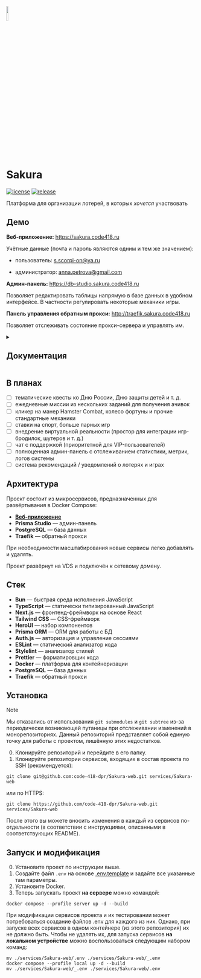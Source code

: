 <img src="https://github.com/user-attachments/assets/46c93a2a-b585-46e0-8b2e-aaa2f8ce47ef" width="10%">

# Sakura

[![license](https://img.shields.io/github/license/code-418-dpr/Sakura)](https://opensource.org/licenses/MIT)
[![release](https://img.shields.io/github/v/release/code-418-dpr/Sakura?include_prereleases)](https://github.com/code-418-dpr/Sakura/releases)

Платформа для организации лотерей, в которых _хочется_ участвовать

## Демо

**Веб-приложение:** https://sakura.code418.ru

Учётные данные (почта и пароль являются одним и тем же значением):

- пользователь: s.scorpi-on@ya.ru

- администратор: anna.petrova@gmail.com

**Админ-панель:** https://db-studio.sakura.code418.ru

Позволяет редактировать таблицы напрямую в базе данных в удобном интерфейсе. В частности регулировать некоторые механики
игры.

**Панель управления обратным прокси:** http://traefik.sakura.code418.ru

Позволяет отслеживать состояние прокси-сервера и управлять им.

<details>
  <summary><h2>Документация</h2></summary>

### Авторизация
Производится по электронной почте и паролю. Поддерживается реферальная программа по промокоду, за которую пригласившему и приглашённому участникам начисляются вознаграждения. В скором времени будет добавлена авторизация по аккаунту Яндекса. 

<img src="https://github.com/user-attachments/assets/188d38be-b3ef-403a-b82d-7fc670252ea5" width="50%">


### Каталог

Позволяет удобно просматривать и искать подходящие лотереи по параметрам.

<img src="https://github.com/user-attachments/assets/89de5ca8-711e-4424-a15c-62584991d021" width="50%">


### Рейтинговая таблица

Помимо баланса средств, пользователь имеет рейтинг, увеличивающийся при активности на платформе. Ежемесячно
пользователи, набравшие больше всего опыта за месяц, будут награждаться. В зависимости от опыта, у пользователя
отображается статус (от новичка, к примеру, до лудомана — это конфигурируется в админ-панели).

<img src="https://github.com/user-attachments/assets/348b92b1-dd8c-4f4b-9e6f-e2ada0f46d91" width="50%">


### Тамагочи

У каждого пользователя имеется своя Сакура, которая начинает увядать через несколько дней, если в профиле отсутствует
активность (пополнения счёта, покупки билетов и т. д.).

<img src="https://github.com/user-attachments/assets/5c8b0499-545e-4604-9621-73da7a95e254" width="50%">


### Лотереи

- реальные (соответствуют законодательству РФ, призы — деньги или товары);
- виртуальные (не имеют ограничений, призы — бонусная валюта).

Создаются из аккаунта администратора, который может указать тираж билетов, количество всех победителей и суперпризёров,
стоимость билета и т. д. Перед созданием реальной лотереи видит чистую прибыль с неё и при экономической неэффективности
не позволяет её создать.

<img src="https://github.com/user-attachments/assets/da607d62-0e7b-42ba-b724-9fbc6e5e49d1" width="50%">
<img src="https://github.com/user-attachments/assets/7c46f052-bc0f-43de-8088-d201b48025a7" width="50%">



Пользователи могут покупать билеты на лотереи и после их завершения видеть, победили ли они. И если да — то какие призы выиграли.

<img src="https://github.com/user-attachments/assets/dfa3a886-5f7a-4b7a-8e8d-6c79d1e56b2f" width="50%">


#### Игры

Позволяют зарабатывать бонусные баллы или проходить миссии.

#### Морской бой (VIP)
Парная игра, доступная только VIP-пользователям. Если одновременно несколько пользователей решили поиграть, система соединит их в одну партию (в противном случае соперником выступит автомат). Игроки устанавливают одинаковую сумму ставки. Победитель возвращает свою и забирает ставку противника.

<img src="https://github.com/user-attachments/assets/af775dae-38cf-40c9-bc0d-e7b185da6c91" width="50%">

#### Русская рулетка

Начать игру можно лишь за 100 рублей, Вам выдаётся 1 патрон, если вы его выстрелили, то Вам начисляется приз, иначе деньги сгорают. За дополнительную плату даётся возможность зарядить ещё 1 или 2 патрона, чтобы увеличить шансы выйгрыша.

<img src="https://github.com/user-attachments/assets/60d73f9c-1d9f-460f-b42b-54044e9f02dc" width="50%">


#### 5 букв

<img src="https://github.com/user-attachments/assets/ffbbdf49-d3af-408e-8349-446848207d1f" width="50%">

#### Дорожки

<img src="https://github.com/user-attachments/assets/5b892d2e-c201-478f-996e-6b671130427f" width="50%">

#### Бочка

<img src="https://github.com/user-attachments/assets/6eddf377-67c7-4fc3-8a81-a25b3ecf082d" width="50%">

#### Сапёр

<img src="https://github.com/user-attachments/assets/f2ebc5d7-61cc-4749-9301-458acced2691" width="50%">

#### Игровой автомат

<img src="https://github.com/user-attachments/assets/fd4b156a-eb43-48f9-b989-d8bbb9f55963" width="50%">


#### Скретч-карты

<img src="https://github.com/user-attachments/assets/f3923be4-bd6e-430d-8770-5ccba0dcbc5e" width="50%">
<img src="https://github.com/user-attachments/assets/2af2518c-9a48-4705-8ea6-e11e99a792fb" width="50%">

#### Ачивки

Выдаются за выполнение определённых заданий (к примеру, «Азартный игрок» за покупку 5 лепестков в день). В скором времени будут конфигурироваться в админ-панели.

<img src="https://github.com/user-attachments/assets/5c8b0499-545e-4604-9621-73da7a95e254" width="50%">

#### Админ-панель

Изменение параметров возможно на странице [админ-панели](https://db-studio.sakura.code418.ru). Поддерживается, к
примеру, настройка уровней пользователей (UserLevel) и стоимости билетов (Ticket). Планируется расширение возможностей 
кастомизации путём переноса коэффициентов, наценок, скидок и т. д. в БД.

<img src="https://github.com/user-attachments/assets/93cfa4d6-fc37-4b52-9702-fe2db8aa4088" width="50%">

### Лендинг

Отображает маркетинговую информацию о проекте (впоследствии будет актуализирована).

<img src="https://github.com/user-attachments/assets/a91abf57-a78d-40cd-bd51-d5e71fc3d751" width="50%">

</details>

## В планах

- [ ] тематические квесты ко Дню России, Дню защиты детей и т. д.
- [ ] ежедневные миссии из нескольких заданий для получения ачивок
- [ ] кликер на манер Hamster Combat, колесо фортуны и прочие стандартные механики
- [ ] ставки на спорт, больше парных игр
- [ ] внедрение виртуальной реальности (простор для интеграции игр-бродилок, шутеров и т. д.)
- [ ] чат с поддержкой (приоритетной для VIP-пользователей)
- [ ] полноценная админ-панель с отслеживанием статистики, метрик, логов системы
- [ ] система рекомендаций / уведомлений о лотерях и играх

## Архитектура

Проект состоит из микросервисов, предназначенных для развёртывания в Docker Compose:

- **[Веб-приложение](https://github.com/code-418-dpr/Sakura-web)**
- **Prisma Studio** — админ-панель
- **PostgreSQL** — база данных
- **Traefik** — обратный прокси

При необходимости масштабирования новые сервисы легко добавлять и удалять.

Проект развёрнут на VDS и подключён к сетевому домену.

## Стек

- **Bun** — быстрая среда исполнения JavaScript
- **TypeScript** — статически типизированный JavaScript
- **Next.js** — фронтенд-фреймворк на основе React
- **Tailwind CSS** — CSS-фреймворк
- **HeroUI** — набор компонентов
- **Prisma ORM** — ORM для работы с БД
- **Auth.js** — авторизация и управление сессиями
- **ESLint** — статический анализатор кода
- **Stylelint** — анализатор стилей
- **Prettier** — форматировщик кода
- **Docker** — платформа для контейнеризации
- **PostgreSQL** — база данных
- **Traefik** — обратный прокси

## Установка

> [!NOTE]
> Мы отказались от использования `git submodules` и `git subtree` из-за периодически возникающей путаницы при
> отслеживании изменений в монорепозиториях. Данный репозиторий представляет собой единую точку для работы с проектом,
> лишённую этих недостатков.

0. Клонируйте репозиторий и перейдите в его папку.
1. Клонируйте репозитории сервисов, входящих в состав проекта по SSH (рекомендуется):

```shell
git clone git@github.com:code-418-dpr/Sakura-web.git services/Sakura-web
```

или по HTTPS:

```shell
git clone https://github.com/code-418-dpr/Sakura-web.git services/Sakura-web
```

После этого вы можете вносить изменения в каждый из сервисов по-отдельности (в соответствии с инструкциями, описанными в
соответствующих README).

## Запуск и модификация

0. Установите проект по инструкции выше.
1. Создайте файл `.env` на основе [.env.template](.env.template) и задайте все указанные там параметры.
2. Установите Docker.
3. Теперь запускать проект **на сервере** можно командой:

```shell
docker compose --profile server up -d --build
```

При модификации сервисов проекта и их тестировании может потребоваться создание файлов .env для каждого из них. Однако,
при запуске всех сервисов в одном контейнере (из этого репозитория) их не должно быть. Чтобы не удалять их, для запуска
сервисов **на локальном устройстве** можно воспользоваться следующим набором команд:

```shell
mv ./services/Sakura-web/.env ./services/Sakura-web/_.env
docker compose --profile local up -d --build
mv ./services/Sakura-web/_.env ./services/Sakura-web/.env 
```
